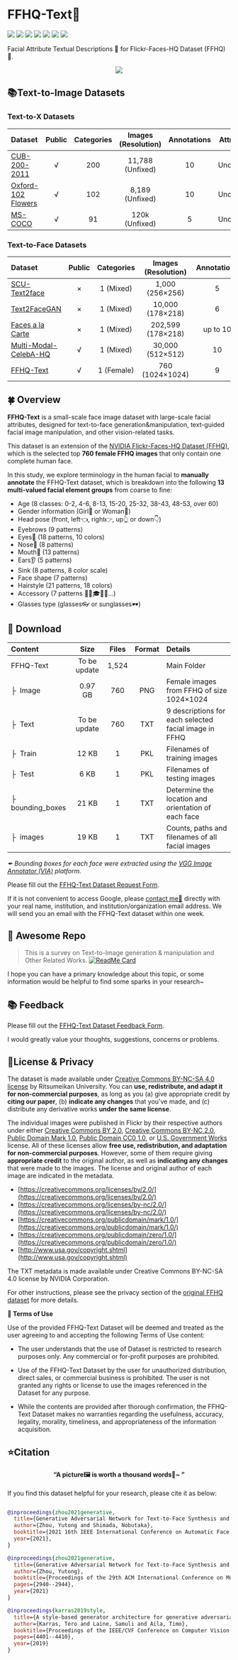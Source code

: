# FFHQ-Text👸
![ ](https://img.shields.io/badge/Python-3.6-green.svg?style=plastic)
![ ](https://img.shields.io/badge/License-CC-green.svg?style=plastic)
![ ](https://img.shields.io/badge/Images-760-ff69b4.svg?style=plastic)
![ ](https://img.shields.io/badge/Resolution-1024x1024-ff69b4.svg?style=plastic)
![ ](https://img.shields.io/badge/Format-.png-ff69b4.svg?style=plastic)
![ ](https://img.shields.io/badge/Descriptions-760x9-blue.svg?style=plastic)
![ ](https://img.shields.io/badge/Format-.txt-blue.svg?style=plastic)

Facial Attribute Textual Descriptions 📃 for  Flickr-Faces-HQ Dataset (FFHQ) 👸.
<div align="center"><img src=./Pic/Overview.png></div>

## 📚Text-to-Image Datasets
### Text-to-X Datasets
| Dataset | Public | Categories | Images (Resolution) | Annotations | Attributes| Other Details
| :--- |  :-: |  :--: | :----: |  :--: |  :----: | :----------
| [CUB-200-2011](http://www.vision.caltech.edu/visipedia/papers/CUB_200_2011.pdf) | √ | 200 |11,788 (Unfixed) |10 |Uncounted | BBox, Segmentation...
| [Oxford-102 Flowers](https://www.robots.ox.ac.uk/~vgg/publications/2008/Nilsback08/nilsback08.pdf) | √ | 102 |8,189 (Unfixed) |10 |Uncounted | -
| [MS-COCO]() | √ | 91 |120k (Unfixed) |5 |Uncounted | BBox, Segmentation...

### Text-to-Face Datasets
| Dataset | Public | Categories | Images (Resolution) | Annotations | Attributes| Other Details
| :--- |  :-: |  :--: | :----: |  :--: |  :----: | :----------
| [SCU-Text2face](https://arxiv.org/pdf/1904.05729.pdf) | × |1 (Mixed) |1,000 (256&times;256) |5 |Uncounted | -
| [Text2FaceGAN](https://ieeexplore.ieee.org/document/8919389) | ×| 1 (Mixed) |10,000 (178&times;218) |6 |40 | -
| [Faces a la Carte](https://ieeexplore.ieee.org/abstract/document/9423291) | ×| 1 (Mixed) |202,599 (178&times;218) |up to 10 |40 | -
| [Multi-Modal-CelebA-HQ](https://ieeexplore.ieee.org/document/9578577) | √ | 1 (Mixed) |30,000 (512&times;512) |10 |38 | Mask, Sketches
| [FFHQ-Text](https://dl.acm.org/doi/abs/10.1145/3474085.3481026) | √ | 1 (Female) |760 (1024&times;1024) |9 |162 | BBox


## 🍀 Overview

**FFHQ-Text** is a small-scale face image dataset with large-scale facial attributes, designed for text-to-face generation&manipulation, text-guided facial image manipulation, and other vision-related tasks.

This dataset is an extension of the [NVIDIA Flickr-Faces-HQ Dataset (FFHQ)](https://github.com/NVlabs/ffhq-dataset), which is the selected top **760 female FFHQ images** that only contain one complete human face. 

In this study, we explore terminology in the human facial to **manually annotate** the FFHQ-Text dataset, which is breakdown into the following **13 multi-valued facial element groups** from coarse to fine:
* Age (8 classes: 0-2, 4-6, 8-13, 15-20, 25-32, 38-43, 48-53, over 60) 
* Gender information (Girl👧 or Woman👩) 
* Head pose (front, left👈, right👉, up👆 or down👇)
* Eyebrows (9 patterns)
* Eyes👀 (18 patterns, 10 colors)
* Nose👃 (8 patterns)
* Mouth👄 (13 patterns)
* Ears👂 (5 patterns)
* Sink (8 patterns, 8 color scale)
* Face shape (7 patterns)
* Hairstyle (21 patterns, 18 colors)
* Accessory (7 patterns 🧢🧣🎓👑👒...)
* Glasses type (glasses👓 or sunglasses🕶)

## 🎁 Download

| Content | Size | Files | Format | Details
| :--- |  :----:  |  :----: | :----: | :----------
| FFHQ-Text | To be update | 1,524 | | Main Folder
| &boxvr;&nbsp; Image | 0.97 GB | 760 | PNG | Female images from FFHQ of size 1024&times;1024
| &boxvr;&nbsp; Text | To be update | 760 | TXT | 9 descriptions for each selected facial image in FFHQ
| &boxvr;&nbsp; Train | 12 KB | 1 | PKL | Filenames of training images
| &boxvr;&nbsp; Test| 6 KB | 1 | PKL | Filenames of testing images
| &boxvr;&nbsp; bounding_boxes| 21 KB | 1 | TXT | Determine the location and orientation of each face 
| &boxvr;&nbsp; images| 19 KB | 1 | TXT | Counts, paths and filenames of all facial images

*✒ Bounding boxes for each face were extracted using the [VGG Image Annotator (VIA)](https://www.robots.ox.ac.uk/~vgg/software/via/) platform.*

Please fill out the [FFHQ-Text Dataset Request Form](https://forms.gle/LDTURuZLyN5if3jN9).

If it is not convenient to access Google, please [contact me📧](mailto:zhou@i.ci.ritsumei.ac.jp) directly with your real name, institution, and institution/organization email address. We will send you an email with the FFHQ-Text dataset within one week. 

## 🎉 Awesome Repo

>This is a survey on Text-to-Image generation & manipulation and Other Related Works.
>[![ReadMe Card](https://github-readme-stats.vercel.app/api/pin/?username=Yutong-Zhou-cv&repo=awesome-Text-to-Image&theme=swift)](https://github.com/Yutong-Zhou-cv/awesome-Text-to-Image)

I hope you can have a primary knowledge about this topic, or some information would be helpful to find some sparks in your research~

## 📚 Feedback

Please fill out the [FFHQ-Text Dataset Feedback Form](https://forms.gle/CmwdtNgrtc1QWyWNA).

I  would greatly value your thoughts, suggestions, concerns or problems.

## 📌License & Privacy

The dataset is made available under [Creative Commons BY-NC-SA 4.0 license](https://creativecommons.org/licenses/by-nc-sa/4.0/) by Ritsumeikan University. 
You can **use, redistribute, and adapt it for non-commercial purposes**, as long as you (a) give appropriate credit by **citing our paper**, (b) **indicate any changes** that you've made, and (c) distribute any derivative works **under the same license**.

The individual images were published in Flickr by their respective authors under either [Creative Commons BY 2.0](https://creativecommons.org/licenses/by/2.0/), [Creative Commons BY-NC 2.0](https://creativecommons.org/licenses/by-nc/2.0/), [Public Domain Mark 1.0](https://creativecommons.org/publicdomain/mark/1.0/), [Public Domain CC0 1.0](https://creativecommons.org/publicdomain/zero/1.0/), or [U.S. Government Works](http://www.usa.gov/copyright.shtml) license. All of these licenses allow **free use, redistribution, and adaptation for non-commercial purposes**. However, some of them require giving **appropriate credit** to the original author, as well as **indicating any changes** that were made to the images. The license and original author of each image are indicated in the metadata.

* [https://creativecommons.org/licenses/by/2.0/](https://creativecommons.org/licenses/by/2.0/)
* [https://creativecommons.org/licenses/by-nc/2.0/](https://creativecommons.org/licenses/by-nc/2.0/)
* [https://creativecommons.org/publicdomain/mark/1.0/](https://creativecommons.org/publicdomain/mark/1.0/)
* [https://creativecommons.org/publicdomain/zero/1.0/](https://creativecommons.org/publicdomain/zero/1.0/)
* [http://www.usa.gov/copyright.shtml](http://www.usa.gov/copyright.shtml)

The TXT metadata is made available under Creative Commons BY-NC-SA 4.0 license by NVIDIA Corporation.

For other instructions, please see the privacy section of the [original FFHQ dataset]() for more details.

**🎯 Terms of Use**

Use of the provided FFHQ-Text Dataset will be deemed and treated as the user agreeing to and accepting the following Terms of Use content:

* The user understands that the use of Dataset is restricted to research purposes only. Any commercial or for-profit purposes are prohibited.

* Use of the FFHQ-Text Dataset by the user for unauthorized distribution, direct sales, or commercial business is prohibited. The user is not granted any rights or license to use the images referenced in the Dataset for any purpose.

* While the contents are provided after thorough confirmation, the FFHQ-Text Dataset makes no warranties regarding the usefulness, accuracy, legality, morality, timeliness, and appropriateness of the information acquisition.


## ⭐Citation

#### <p align=center>“A picture🖼 is worth a thousand words📜~ ”</p>

If you find this dataset helpful for your research, please cite it as below:

```bibtex

@inproceedings{zhou2021generative,
  title={Generative Adversarial Network for Text-to-Face Synthesis and Manipulation with Pretrained BERT Model},
  author={Zhou, Yutong and Shimada, Nobutaka},
  booktitle={2021 16th IEEE International Conference on Automatic Face and Gesture Recognition (FG 2021)},
  year={2021},
}

@inproceedings{zhou2021generative,
  title={Generative Adversarial Network for Text-to-Face Synthesis and Manipulation},
  author={Zhou, Yutong},
  booktitle={Proceedings of the 29th ACM International Conference on Multimedia},
  pages={2940--2944},
  year={2021}
}

@inproceedings{karras2019style,
  title={A style-based generator architecture for generative adversarial networks},
  author={Karras, Tero and Laine, Samuli and Aila, Timo},
  booktitle={Proceedings of the IEEE/CVF Conference on Computer Vision and Pattern Recognition},
  pages={4401--4410},
  year={2019}
}

```
